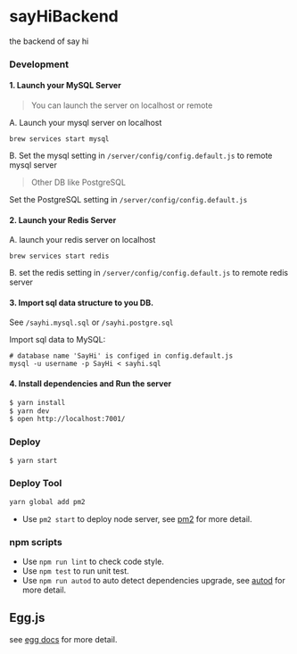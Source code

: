 # sayHiBackend

the backend of say hi

### Development

#### 1. Launch your MySQL Server
> You can launch the server on localhost or remote

A. Launch your mysql server on localhost

`brew services start mysql`

B. Set the mysql setting in `/server/config/config.default.js` to remote mysql server

> Other DB like PostgreSQL

Set the PostgreSQL setting in `/server/config/config.default.js`

#### 2. Launch your Redis Server

A. launch your redis server on localhost

`brew services start redis`

B. set the redis setting in `/server/config/config.default.js` to remote redis server 

#### 3. Import sql data structure to you DB.

See `/sayhi.mysql.sql` or `/sayhi.postgre.sql`

Import sql data to MySQL:
```shell
# database name 'SayHi' is configed in config.default.js
mysql -u username -p SayHi < sayhi.sql
```

#### 4. Install dependencies and Run the server

```bash
$ yarn install
$ yarn dev
$ open http://localhost:7001/
```

### Deploy

```bash
$ yarn start
```

### Deploy Tool

```bash
yarn global add pm2
```

-  Use `pm2 start` to deploy node server, see [pm2](https://pm2.keymetrics.io/) for more detail.

### npm scripts

- Use `npm run lint` to check code style.
- Use `npm test` to run unit test.
- Use `npm run autod` to auto detect dependencies upgrade, see [autod](https://www.npmjs.com/package/autod) for more detail.


## Egg.js

<!-- add docs here for user -->

see [egg docs][egg] for more detail.

[egg]: https://eggjs.org